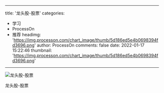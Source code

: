 
---
title: '龙头股-股票'
categories: 
 - 学习
 - ProcessOn
 - 推荐
headimg: 'https://img.processon.com/chart_image/thumb/5d186ed5e4b0698394fd3696.png'
author: ProcessOn
comments: false
date: 2022-01-17 15:22:46
thumbnail: 'https://img.processon.com/chart_image/thumb/5d186ed5e4b0698394fd3696.png'
---

<div>   
<img class="thumb" alt="龙头股-股票" src="https://img.processon.com/chart_image/thumb/5d186ed5e4b0698394fd3696.png" referrerpolicy="no-referrer">
<p>龙头股-股票</p>  
</div>
            
